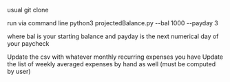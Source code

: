 usual git clone

run via command line
python3 projectedBalance.py --bal 1000 --payday 3

where bal is your starting balance and payday is the next numerical day of your paycheck

Update the csv with whatever monthly recurring expenses you have
Update the list of weekly averaged expenses by hand as well (must be computed by user)
